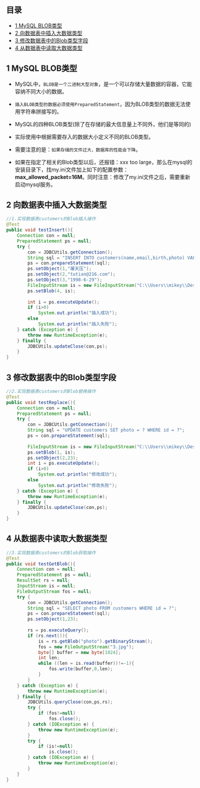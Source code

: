 
## 目录

- [1 MySQL BLOB类型](#1%20MySQL%20BLOB%E7%B1%BB%E5%9E%8B)
- [2 向数据表中插入大数据类型](#2%20%E5%90%91%E6%95%B0%E6%8D%AE%E8%A1%A8%E4%B8%AD%E6%8F%92%E5%85%A5%E5%A4%A7%E6%95%B0%E6%8D%AE%E7%B1%BB%E5%9E%8B)
- [3 修改数据表中的Blob类型字段](#3%20%E4%BF%AE%E6%94%B9%E6%95%B0%E6%8D%AE%E8%A1%A8%E4%B8%AD%E7%9A%84Blob%E7%B1%BB%E5%9E%8B%E5%AD%97%E6%AE%B5)
- [4 从数据表中读取大数据类型](#4%20%E4%BB%8E%E6%95%B0%E6%8D%AE%E8%A1%A8%E4%B8%AD%E8%AF%BB%E5%8F%96%E5%A4%A7%E6%95%B0%E6%8D%AE%E7%B1%BB%E5%9E%8B)

## 1 MySQL BLOB类型

- MySQL中，`BLOB是一个二进制大型对象`，是一个可以存储大量数据的容器，它能容纳不同大小的数据。
- `插入BLOB类型的数据必须使用PreparedStatement`，因为BLOB类型的数据无法使用字符串拼接写的。

- MySQL的四种BLOB类型(除了在存储的最大信息量上不同外，他们是等同的)

- 实际使用中根据需要存入的数据大小定义不同的BLOB类型。
- 需要注意的是：`如果存储的文件过大，数据库的性能会下降`。
- 如果在指定了相关的Blob类型以后，还报错：xxx too large，那么在mysql的安装目录下，找my.ini文件加上如下的配置参数： **max_allowed_packet=16M**。同时注意：修改了my.ini文件之后，需要重新启动mysql服务。

## 2 向数据表中插入大数据类型

```java
//1.实现数据表customers的Blob插入操作  
@Test  
public void testInsert(){  
    Connection con = null;  
    PreparedStatement ps = null;  
    try {  
        con = JDBCUtils.getConnection();  
        String sql = "INSERT INTO customers(name,email,birth,photo) VALUES(?,?,?,?)";  
        ps = con.prepareStatement(sql);  
        ps.setObject(1,"屠天压");  
        ps.setObject(2,"tutian@216.com");  
        ps.setObject(3,"1998-6-29");  
        FileInputStream is = new FileInputStream("C:\\Users\\mikey\\Desktop\\壁纸\\1.jpg");  
        ps.setBlob(4, is);  
  
        int i = ps.executeUpdate();  
        if (i>0)  
            System.out.println("插入成功");  
        else            
	        System.out.println("插入失败");  
    } catch (Exception e) {  
        throw new RuntimeException(e);  
    } finally {  
        JDBCUtils.updateClose(con,ps);  
    }  
}

```



## 3 修改数据表中的Blob类型字段

```java
//2.实现数据表customers的Blob替换操作  
@Test  
public void testReplace(){  
    Connection con = null;  
    PreparedStatement ps = null;  
    try {  
        con = JDBCUtils.getConnection();  
        String sql = "UPDATE customers SET photo = ? WHERE id = ?";  
        ps = con.prepareStatement(sql);  
  
        FileInputStream is = new FileInputStream("C:\\Users\\mikey\\Desktop\\graphics.jpg");  
        ps.setBlob(1, is);  
        ps.setObject(2,23);  
        int i = ps.executeUpdate();  
        if (i>0)  
            System.out.println("修改成功");  
        else            
	        System.out.println("修改失败");  
    } catch (Exception e) {  
        throw new RuntimeException(e);  
    } finally {  
        JDBCUtils.updateClose(con,ps);  
    }  
}
```



## 4 从数据表中读取大数据类型

```java
//3.实现数据表customers的Blob获取操作  
@Test  
public void testGetBlob(){  
    Connection con = null;  
    PreparedStatement ps = null;  
    ResultSet rs = null;  
    InputStream is = null;  
    FileOutputStream fos = null;  
    try {  
        con = JDBCUtils.getConnection();  
        String sql = "SELECT photo FROM customers WHERE id = ?";  
        ps = con.prepareStatement(sql);  
        ps.setObject(1,23);  
  
        rs = ps.executeQuery();  
        if (rs.next()){  
            is = rs.getBlob("photo").getBinaryStream();  
            fos = new FileOutputStream("3.jpg");  
            byte[] buffer = new byte[1024];  
            int len;  
            while ((len = is.read(buffer))!=-1){  
                fos.write(buffer,0,len);  
            }  
        }  
    } catch (Exception e) {  
        throw new RuntimeException(e);  
    } finally {  
        JDBCUtils.queryClose(con,ps,rs);  
        try {  
            if (fos!=null)  
                fos.close();  
        } catch (IOException e) {  
            throw new RuntimeException(e);  
        }  
        try {  
            if (is!=null)  
                is.close();  
        } catch (IOException e) {  
            throw new RuntimeException(e);  
        }  
    }  
}
```

